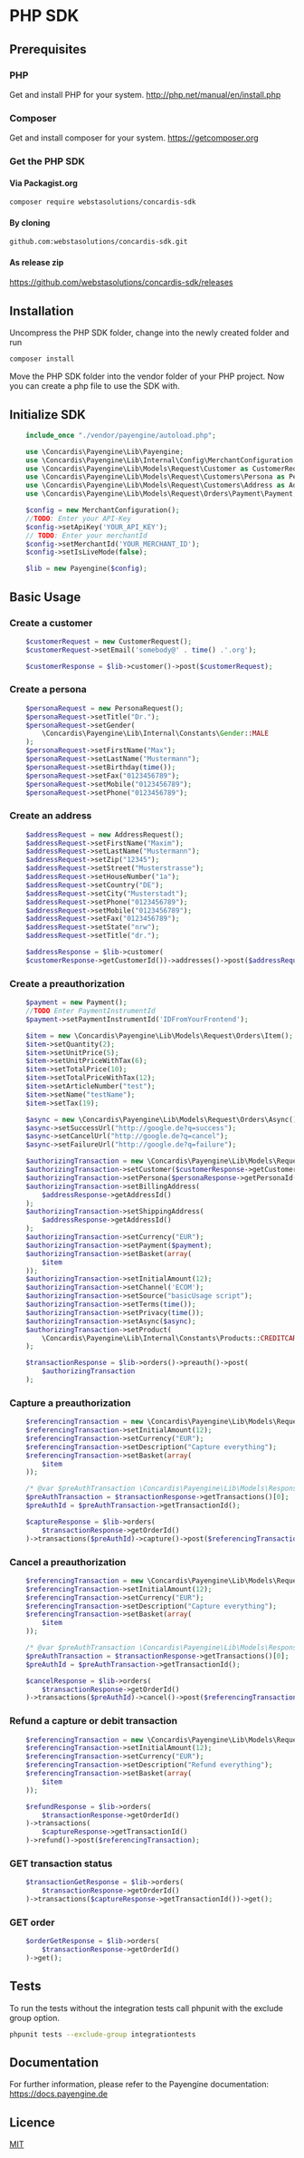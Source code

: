 # PHP SDK

## Prerequisites
### PHP
Get and install PHP for your system. <http://php.net/manual/en/install.php>
### Composer
Get and install composer for your system. <https://getcomposer.org>
### Get the PHP SDK

#### Via Packagist.org

~~~sh
composer require webstasolutions/concardis-sdk
~~~

#### By cloning
~~~sh
github.com:webstasolutions/concardis-sdk.git
~~~

#### As release zip
https://github.com/webstasolutions/concardis-sdk/releases

## Installation
Uncompress the PHP SDK folder, change into the newly created folder and run
~~~sh
composer install
~~~
Move the PHP SDK folder into the vendor folder of your PHP project. Now you can create a php file to use the SDK with.

## Initialize SDK
~~~php
    include_once "./vendor/payengine/autoload.php";

    use \Concardis\Payengine\Lib\Payengine;
    use \Concardis\Payengine\Lib\Internal\Config\MerchantConfiguration;
    use \Concardis\Payengine\Lib\Models\Request\Customer as CustomerRequest;
    use \Concardis\Payengine\Lib\Models\Request\Customers\Persona as PersonaRequest;
    use \Concardis\Payengine\Lib\Models\Request\Customers\Address as AddressRequest;
    use \Concardis\Payengine\Lib\Models\Request\Orders\Payment\Payment;

    $config = new MerchantConfiguration();
    //TODO: Enter your API-Key
    $config->setApiKey('YOUR_API_KEY');
    // TODO: Enter your merchantId
    $config->setMerchantId('YOUR_MERCHANT_ID');
    $config->setIsLiveMode(false);

    $lib = new Payengine($config);
~~~

## Basic Usage
### Create a customer
~~~php
    $customerRequest = new CustomerRequest();
    $customerRequest->setEmail('somebody@' . time() .'.org');

    $customerResponse = $lib->customer()->post($customerRequest);
~~~

### Create a persona
~~~php
    $personaRequest = new PersonaRequest();
    $personaRequest->setTitle("Dr.");
    $personaRequest->setGender(
        \Concardis\Payengine\Lib\Internal\Constants\Gender::MALE
    );
    $personaRequest->setFirstName("Max");
    $personaRequest->setLastName("Mustermann");
    $personaRequest->setBirthday(time());
    $personaRequest->setFax("0123456789");
    $personaRequest->setMobile("0123456789");
    $personaRequest->setPhone("0123456789");
~~~

### Create an address
~~~php
    $addressRequest = new AddressRequest();
    $addressRequest->setFirstName("Maxim");
    $addressRequest->setLastName("Mustermann");
    $addressRequest->setZip("12345");
    $addressRequest->setStreet("Musterstrasse");
    $addressRequest->setHouseNumber("1a");
    $addressRequest->setCountry("DE");
    $addressRequest->setCity("Musterstadt");
    $addressRequest->setPhone("0123456789");
    $addressRequest->setMobile("0123456789");
    $addressRequest->setFax("0123456789");
    $addressRequest->setState("nrw");
    $addressRequest->setTitle("dr.");

    $addressResponse = $lib->customer(
    $customerResponse->getCustomerId())->addresses()->post($addressRequest);
~~~

### Create a preauthorization
~~~php
    $payment = new Payment();
    //TODO Enter PaymentInstrumentId
    $payment->setPaymentInstrumentId('IDFromYourFrontend');

    $item = new \Concardis\Payengine\Lib\Models\Request\Orders\Item();
    $item->setQuantity(2);
    $item->setUnitPrice(5);
    $item->setUnitPriceWithTax(6);
    $item->setTotalPrice(10);
    $item->setTotalPriceWithTax(12);
    $item->setArticleNumber("test");
    $item->setName("testName");
    $item->setTax(19);

    $async = new \Concardis\Payengine\Lib\Models\Request\Orders\Async();
    $async->setSuccessUrl("http://google.de?q=success");
    $async->setCancelUrl("http://google.de?q=cancel");
    $async->setFailureUrl("http://google.de?q=failure");

    $authorizingTransaction = new \Concardis\Payengine\Lib\Models\Request\Orders\AuthorizingTransaction();
    $authorizingTransaction->setCustomer($customerResponse->getCustomerId());
    $authorizingTransaction->setPersona($personaResponse->getPersonaId());
    $authorizingTransaction->setBillingAddress(
        $addressResponse->getAddressId()
    );
    $authorizingTransaction->setShippingAddress(
        $addressResponse->getAddressId()
    );
    $authorizingTransaction->setCurrency("EUR");
    $authorizingTransaction->setPayment($payment);
    $authorizingTransaction->setBasket(array(
        $item
    ));
    $authorizingTransaction->setInitialAmount(12);
    $authorizingTransaction->setChannel('ECOM');
    $authorizingTransaction->setSource("basicUsage script");
    $authorizingTransaction->setTerms(time());
    $authorizingTransaction->setPrivacy(time());
    $authorizingTransaction->setAsync($async);
    $authorizingTransaction->setProduct(
        \Concardis\Payengine\Lib\Internal\Constants\Products::CREDITCARD
    );

    $transactionResponse = $lib->orders()->preauth()->post(
        $authorizingTransaction
    );
~~~

### Capture a preauthorization
~~~php
    $referencingTransaction = new \Concardis\Payengine\Lib\Models\Request\Orders\ReferencingTransaction();
    $referencingTransaction->setInitialAmount(12);
    $referencingTransaction->setCurrency("EUR");
    $referencingTransaction->setDescription("Capture everything");
    $referencingTransaction->setBasket(array(
        $item
    ));

    /* @var $preAuthTransaction \Concardis\Payengine\Lib\Models\Response\Orders\Transaction */
    $preAuthTransaction = $transactionResponse->getTransactions()[0];
    $preAuthId = $preAuthTransaction->getTransactionId();

    $captureResponse = $lib->orders(
        $transactionResponse->getOrderId()
    )->transactions($preAuthId)->capture()->post($referencingTransaction);
~~~

### Cancel a preauthorization
~~~php
    $referencingTransaction = new \Concardis\Payengine\Lib\Models\Request\Orders\ReferencingTransaction();
    $referencingTransaction->setInitialAmount(12);
    $referencingTransaction->setCurrency("EUR");
    $referencingTransaction->setDescription("Capture everything");
    $referencingTransaction->setBasket(array(
        $item
    ));

    /* @var $preAuthTransaction \Concardis\Payengine\Lib\Models\Response\Orders\Transaction */
    $preAuthTransaction = $transactionResponse->getTransactions()[0];
    $preAuthId = $preAuthTransaction->getTransactionId();

    $cancelResponse = $lib->orders(
        $transactionResponse->getOrderId()
    )->transactions($preAuthId)->cancel()->post($referencingTransaction);
~~~

### Refund a capture or debit transaction
~~~php
    $referencingTransaction = new \Concardis\Payengine\Lib\Models\Request\Orders\ReferencingTransaction();
    $referencingTransaction->setInitialAmount(12);
    $referencingTransaction->setCurrency("EUR");
    $referencingTransaction->setDescription("Refund everything");
    $referencingTransaction->setBasket(array(
        $item
    ));

    $refundResponse = $lib->orders(
        $transactionResponse->getOrderId()
    )->transactions(
        $captureResponse->getTransactionId()
    )->refund()->post($referencingTransaction);
~~~

### GET transaction status
~~~php
    $transactionGetResponse = $lib->orders(
        $transactionResponse->getOrderId()
    )->transactions($captureResponse->getTransactionId())->get();
~~~

### GET order
~~~php
    $orderGetResponse = $lib->orders(
        $transactionResponse->getOrderId()
    )->get();
~~~

## Tests
To run the tests without the integration tests call phpunit with the exclude group option.

~~~sh
phpunit tests --exclude-group integrationtests
~~~

## Documentation
For further information, please refer to the Payengine documentation: <https://docs.payengine.de>

## Licence
[MIT](../master/LICENSE)
